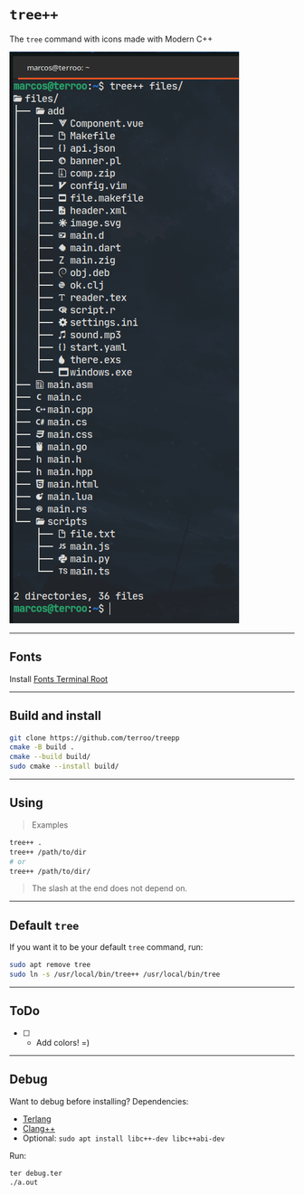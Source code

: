 # `tree++`
The `tree` command with icons made with Modern C++

![tree++](./tree-cpp.png) 

---

## Fonts
Install [Fonts Terminal Root](https://github.com/terroo/fonts)

---

## Build and install
```bash
git clone https://github.com/terroo/treepp
cmake -B build .
cmake --build build/
sudo cmake --install build/
```

---

## Using
> Examples
```bash
tree++ .
tree++ /path/to/dir
# or
tree++ /path/to/dir/
```
> The slash at the end does not depend on.

---

## Default `tree`
If you want it to be your default `tree` command, run:

```bash
sudo apt remove tree
sudo ln -s /usr/local/bin/tree++ /usr/local/bin/tree
```

---

## ToDo
- [ ] - Add colors! =)

---

## Debug
Want to debug before installing? Dependencies:

+ [Terlang](https://github.com/terroo/terlang)
+ [Clang++](https://clang.llvm.org/)
+ Optional: `sudo apt install libc++-dev libc++abi-dev`

Run:
```bash
ter debug.ter
./a.out
```

